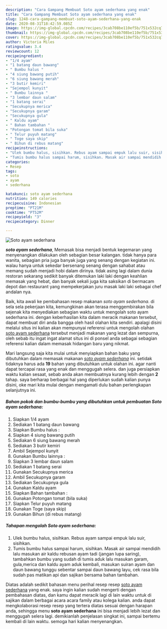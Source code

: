 ```yaml
---
description: "Cara Gampang Membuat Soto ayam sederhana yang enak"
title: "Cara Gampang Membuat Soto ayam sederhana yang enak"
slug: 1248-cara-gampang-membuat-soto-ayam-sederhana-yang-enak
date: 2020-08-31T18:42:59.085Z
image: https://img-global.cpcdn.com/recipes/3cab708be110ef5b/751x532cq70/soto-ayam-sederhana-foto-resep-utama.jpg
thumbnail: https://img-global.cpcdn.com/recipes/3cab708be110ef5b/751x532cq70/soto-ayam-sederhana-foto-resep-utama.jpg
cover: https://img-global.cpcdn.com/recipes/3cab708be110ef5b/751x532cq70/soto-ayam-sederhana-foto-resep-utama.jpg
author: Victoria Miles
ratingvalue: 3.4
reviewcount: 12
recipeingredient:
- "1/4 ayam"
- "1 batang daun bawang"
- " Bumbu halus "
- "4 siung bawang putih"
- "6 siung bawang merah"
- "3 butir kemiri"
- "Sejempol kunyit"
- " Bumbu lainnya "
- "3 lembar daun salam"
- "1 batang serai"
- "Secukupnya merica"
- "Secukupnya garam"
- "Secukupnya gula"
- " Kaldu ayam"
- " Bahan tambahan "
- "Potongan tomat bila suka"
- " Telur puyuh matang"
- " Toge saya skip"
- " Bihun di rebus matang"
recipeinstructions:
- "Ulek bumbu halus, sisihkan. Rebus ayam sampai empuk lalu suir, sisihkan."
- "Tumis bumbu halus sampai harum, sisihkan. Masak air sampai mendidih lalu masukan air kaldu rebusan ayam tadi (jangan lupa saring), tambahkan bumbu yang sudah di tumis aduk lalu masukan garam, gula,merica dan kaldu ayam aduk kembali, masukan suiran ayam dan daun bawang tunggu sebentar sampai daun bawang layu, cek rasa bila sudah pas matikan api dan sajikan bersama bahan tambahan."
categories:
- Resep
tags:
- soto
- ayam
- sederhana

katakunci: soto ayam sederhana 
nutrition: 149 calories
recipecuisine: Indonesian
preptime: "PT21M"
cooktime: "PT52M"
recipeyield: "3"
recipecategory: Dinner

---
```



![Soto ayam sederhana](https://img-global.cpcdn.com/recipes/3cab708be110ef5b/751x532cq70/soto-ayam-sederhana-foto-resep-utama.jpg)

<b><i>soto ayam sederhana</i></b>, Memasak bisa menjadi bentuk kegemaran yang menyenangkan dilakukan oleh sebagian besar kalangan. tidak hanya para wanita, sebagian pria juga banyak juga yang senang dengan kegiatan ini. walau hanya untuk sekedar bersenang senang dengan sahabat atau memang sudah menjadi hobi dalam dirinya. tidak asing lagi dalam dunia restoran sekarang sedikit banyak ditemukan laki laki dengan keahlian memasak yang hebat, dan banyak sekali juga kita saksikan di bermacam depot dan restaurant yang mempekerjakan juru masak laki laki sebagai chef andalan nya.

Baik, kita awali ke pembahasan resep makanan <i>soto ayam sederhana</i>. di sela sela pekerjaan kita, kemungkinan akan terasa menggembirakan bila sejenak kita menyediakan sebagian waktu untuk mengolah soto ayam sederhana ini. dengan keberhasilan kita dalam meracik makanan tersebut, dapat membuat diri anda bangga oleh hasil olahan kita sendiri. apalagi disini melalui situs ini kalian akan mempunyai referensi untuk mengolah olahan <u>soto ayam sederhana</u> tersebut menjadi makanan yang lezat dan sempurna, oleh sebab itu ingat ingat alamat situs ini di ponsel anda sebagai sebagian referensi kalian dalam memasak hidangan baru yang nikmat.




Mari langsung saja kita mulai untuk menyiapkan bahan baku yang dibutuhkan dalam memasak makanan <u><i>soto ayam sederhana</i></u> ini. setidak tidaknya harus ada <b>19</b> bahan yang dibutuhkan untuk olahan ini. agar nanti dapat tercapai rasa yang enak dan menggugah selera. dan juga persiapkan waktu kalian sesaat, sebab anda akan membuatnya kurang lebih dengan <b>2</b> tahap. saya berharap berbagai hal yang diperlukan sudah kalian punya disini, oke mari kita mulai dengan mengamati dulu bahan perlengkapan selanjutnya ini.

<!--inarticleads1-->

##### Bahan pokok dan bumbu-bumbu yang dibutuhkan untuk pembuatan Soto ayam sederhana:

1. Siapkan 1/4 ayam
1. Sediakan 1 batang daun bawang
1. Siapkan  Bumbu halus :
1. Siapkan 4 siung bawang putih
1. Sediakan 6 siung bawang merah
1. Sediakan 3 butir kemiri
1. Ambil Sejempol kunyit
1. Gunakan  Bumbu lainnya :
1. Siapkan 3 lembar daun salam
1. Sediakan 1 batang serai
1. Gunakan Secukupnya merica
1. Ambil Secukupnya garam
1. Sediakan Secukupnya gula
1. Gunakan  Kaldu ayam
1. Siapkan  Bahan tambahan :
1. Gunakan Potongan tomat (bila suka)
1. Siapkan  Telur puyuh matang
1. Gunakan  Toge (saya skip)
1. Gunakan  Bihun (di rebus matang)




<!--inarticleads2-->

##### Tahapan mengolah Soto ayam sederhana:

1. Ulek bumbu halus, sisihkan. Rebus ayam sampai empuk lalu suir, sisihkan.
1. Tumis bumbu halus sampai harum, sisihkan. Masak air sampai mendidih lalu masukan air kaldu rebusan ayam tadi (jangan lupa saring), tambahkan bumbu yang sudah di tumis aduk lalu masukan garam, gula,merica dan kaldu ayam aduk kembali, masukan suiran ayam dan daun bawang tunggu sebentar sampai daun bawang layu, cek rasa bila sudah pas matikan api dan sajikan bersama bahan tambahan.




Diatas adalah sedikit bahasan menu perihal resep resep <u>soto ayam sederhana</u> yang enak. saya ingin kalian sudah mengerti dengan pembahasan diatas, dan kamu dapat meracik lagi di lain waktu untuk di sajikan dalam berbagai acara acara family atau kolega kalian. anda dapat mengkolaborasi resep resep yang tertera diatas sesuai dengan harapan anda, sehingga menu <b>soto ayam sederhana</b> ini bisa menjadi lebih lezat dan menggugah selera lagi. demikianlah penjelasan singkat ini, sampai bertemu kembali di lain waktu. semoga hari kalian menyenangkan.
